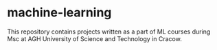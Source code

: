 # machine-learning

This repository contains projects written as a part of ML courses during Msc at AGH University of Science and Technology in Cracow.

